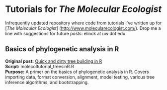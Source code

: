# Tutorials for *The Molecular Ecologist* 

Infrequently updated repository where code from tutorials I've written up for [*The Molecular Ecologist*] (http://www.molecularecologist.com/). Drop me a line with suggestions for future posts: elinck at uw dot edu

## Basics of phylogenetic analysis in R
**Original post:** [Quick and dirty tree building in R](http://www.molecularecologist.com/2016/02/quick-and-dirty-tree-building-in-r/)   
**Script:** molecoltutorial_treesinR.R  
**Purpose:** A primer on the basics of phylogenetic analysis in R. Covers importing data, format conversion, alignment, model testing, various tree inference algorithms, and bootstrapping.






